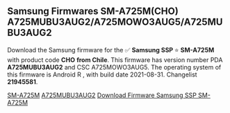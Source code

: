 <h2>Samsung Firmwares SM-A725M(CHO) A725MUBU3AUG2/A725MOWO3AUG5/A725MUBU3AUG2</h2>
Download the Samsung firmware for the ✅ <strong>Samsung SSP </strong> ⭐ <strong>SM-A725M</strong> with product code <strong>CHO</strong> <strong> from Chile</strong>. This firmware has version number PDA <strong>A725MUBU3AUG2</strong> and CSC A725MOWO3AUG5. The operating system of this firmware is Android R , with build date 2021-08-31. Changelist <strong>21945581</strong>.


[SM-A725M](https://samfirm.shop/samsung/model/SM-A725M)
[A725MUBU3AUG2](https://samfirm.shop/samsung/pda/A725MUBU3AUG2)
[Download Firmware Samsung SSP SM-A725M](https://samfirm.shop/samsung/firmware/453417)
